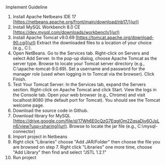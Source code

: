 Implement Guideline

1. Install Apache Netbeans IDE 17 [https://netbeans.apache.org/front/main/download/nb17/](url)
2. Install MySQL Workbench 8.0 CE [https://dev.mysql.com/downloads/workbench/](url)
3. Install Apache Tomcat v9.0.69 [https://tomcat.apache.org/download-90.cgi](url)
   Extract the downloaded files to a location of your choice (e.g., C:\).
4. Open NetBeans.
  Go to the Services tab.
  Right-click on Servers and select Add Server.
  In the pop-up dialog, choose Apache Tomcat as the server type.
  Browse to locate your Tomcat server directory (e.g., C:\apache-tomcat-9.0.69).
  Set a username and password for the manager role (used when logging in to Tomcat via the browser).
  Click Finish.
5. Test Your Tomcat Server:
  In the Services tab, expand the Servers section.
  Right-click on Apache Tomcat and click Start.
  View the logs in the Console tab.
  Open your web browser (e.g., Chrome) and visit localhost:8080 (the default port for Tomcat). You should see the Tomcat welcome page.
6. Download the source code in Github.
7. Download library for MySQL [https://drive.google.com/file/d/17Wh6E0cQzG7EqgIOm2ZqsaDjv6OJsLn6/view?usp=sharing](url).
  Browse to locate the jar file (e.g., C:\mysql-connector)
8. Import project in Netbeans
9. Right click "Libraries" choose "Add JAR/Folder" then choose the file you are browsed on step 7.
   Right click "Libraries" one more time, choose "Add Library" then find and select "JSTL 1.2.1"
10. Run project
